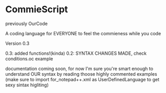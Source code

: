 # CommieScript
previously OurCode 

A coding language for EVERYONE to feel the commieness while you code

Version 0.3

0.3: added functions!(kinda)
0.2: SYNTAX CHANGES MADE, check conditions.oc example

documentation coming soon, for now I'm sure you're smart enough to understand OUR syntax by reading thoose highly commented examples
(make sure to import for_notepad++.xml as UserDefinedLanguage to get sexy sintax higliting)
